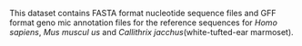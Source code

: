 This dataset contains FASTA format nucleotide sequence files and GFF format geno
mic annotation files for the reference sequences for *Homo sapiens*, *Mus muscul
us* and *Callithrix jacchus*(white-tufted-ear marmoset). 
